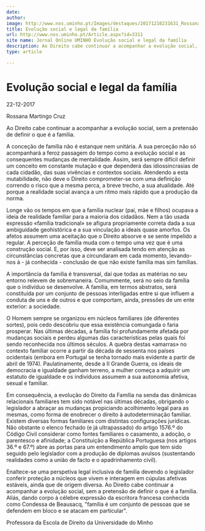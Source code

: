 ```yaml
---
date: 
author: 
image: http://www.nos.uminho.pt/Images/destaques/20171216231631_RossanaCruz.jpg
title: Evolução social e legal da família
url: http://www.nos.uminho.pt/Article.aspx?id=3311
site name: Jornal Online UMINHO Evolução social e legal da família
description: Ao Direito cabe continuar a acompanhar a evolução social, sem a pretensão de definir o que é a família.
type: article

---
```

# Evolução social e legal da família


22-12-2017

Rossana Martingo Cruz

Ao Direito cabe continuar a acompanhar a evolução social, sem a pretensão de definir o que é a família.

A conceção de família não é estanque nem unitária. A sua perceção não só acompanhará a feroz passagem do tempo como a evolução social e as consequentes mudanças de mentalidade. Assim, será sempre difícil definir um conceito em constante mutação e que dependerá das idiossincrasias de cada cidadão, das suas vivências e contextos sociais. Atendendo a esta mutabilidade, não deve o Direito comprometer-se com uma definição correndo o risco que a mesma perca, a breve trecho, a sua atualidade. Até porque a realidade social avança a um ritmo mais rápido que a produção da norma.

Longe vão os tempos em que a família nuclear (pai, mãe e filhos) ocupava a ideia de realidade familiar para a maioria dos cidadãos. Nem a tão usada expressão «família tradicional» se afigura propriamente correta dada a sua ambiguidade geohistórica e a sua vinculação a ideais quase amorfos. Os afetos assumem uma aceitação que o Direito absorve e se sente impelido a regular. A perceção de família muda com o tempo uma vez que é uma construção social. E, por isso, deve ser analisada tendo em atenção as circunstâncias concretas que a circundaram em cada momento, levando-nos à - já conhecida - conclusão de que não existe família mas sim famílias.

A importância da família é transversal, daí que todas as matérias no seu entorno relevem de sobremaneira. Comummente, será no seio da família que o indivíduo se desenvolve. A família, em termos abstratos, será constituída por um conjunto de pessoas interligadas entre si que influem a conduta de uns e de outros e que comportam, ainda, pressões de um ente exterior: a sociedade.

O Homem sempre se organizou em núcleos familiares (de diferentes sortes), pois cedo descobriu que essa existência comungada o faria prosperar. Nas últimas décadas, a família foi profundamente afetada por mudanças sociais e perdeu algumas das características pelas quais foi sendo reconhecida nos últimos séculos. A quebra destas «amarras» no contexto familiar ocorre a partir da década de sessenta nos países ocidentais (embora em Portugal se tenha tornado mais evidente a partir de abril de 1974). Paulatinamente, desde a II Grande Guerra, os ideais de democracia e igualdade ganham terreno, a mulher começa a adquirir um estatuto de igualdade e os indivíduos assumem a sua autonomia afetiva, sexual e familiar.

Em consequência, a evolução do Direito da Família na senda das dinâmicas relacionais familiares tem sido notável nas últimas décadas, obrigando o legislador a abraçar as mudanças propiciando acolhimento legal para as mesmas, como forma de enobrecer o direito à autodeterminação familiar. Existem diversas formas familiares com distintas configurações jurídicas. Não obstante o elenco fechado (e já ultrapassado) do artigo 1576.º do Código Civil considerar como fontes familiares o casamento, a adoção, o parentesco e afinidade; a Constituição a República Portuguesa (nos artigos 36.º e 67.º) abre as portas para um entendimento amplo que tem sido seguido pelo legislador com a produção de diplomas avulsos (sustentando realidades como a união de facto e o apadrinhamento civil).

Enaltece-se uma perspetiva legal inclusiva de família devendo o legislador conferir proteção a núcleos que vivem e interagem em cúpulas afetivas estáveis, ainda que de origem diversa. Ao Direito cabe continuar a acompanhar a evolução social, sem a pretensão de definir o que é a família. Aliás, dando corpo à célebre expressão da escritora francesa conhecida como Condessa de Beausacq, "família é um conjunto de pessoas que se defendem em bloco e se atacam em particular".

Professora da Escola de Direito da Universidade do Minho

